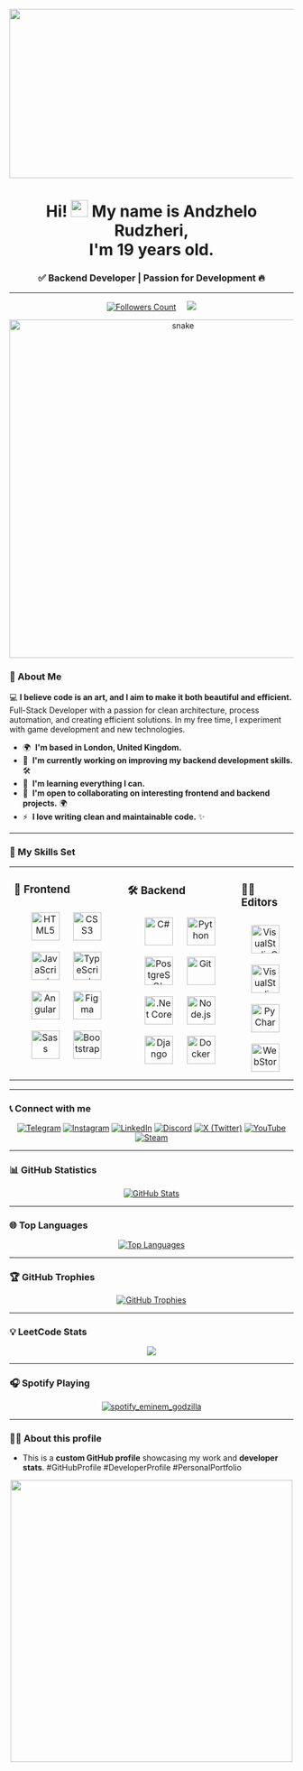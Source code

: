 <br clear="both">

<div align="center">
  <a href="https://github.com/arudzheri"><img height="300" width="600" src="eiskalterengel18-scene-4-tv.gif" /></a>
</div>

<h1 align="center">Hi! <img src="https://user-images.githubusercontent.com/18350557/176309783-0785949b-9127-417c-8b55-ab5a4333674e.gif" width="30"> My name is Andzhelo Rudzheri,<br>I'm 19 years old.</h1>
<h3 align="center">✅ Backend Developer | Passion for Development 🔥</h3>

---

<div align="center">
  <a href="https://github.com/abdullokhonz"><img src="assets/stats/followers-count.svg" alt="Followers Count" /></a>
  &nbsp;&nbsp;&nbsp;
  <a href="https://github.com/abdullokhonz"><img src="https://komarev.com/ghpvc/?username=abdullokhonz&color=red&style=rounded&label=Profile%20Views" /></a>
</div>

<p align="center">
  <a href="https://github.com/abdullokhonz"><img width="600" src="assets/decorations/github-snake.svg" alt="snake"/></a>
</p>

### 📌 About Me

💻 **I believe code is an art, and I aim to make it both beautiful and efficient.** Full-Stack Developer with a passion for clean architecture, process automation, and creating efficient solutions. In my free time, I experiment with game development and new technologies.

* 🌍  **I'm based in London, United Kingdom.**
* 🚀  **I'm currently working on improving my backend development skills.** 🛠️
* 🧠  **I'm learning everything I can.**
* 🤝  **I'm open to collaborating on interesting frontend and backend projects.** 🌍
* ⚡  **I love writing clean and maintainable code.** ✨

---

### 💪 My Skills Set

<table><tr><td valign="top" width="40%">

### 🎨 Frontend

<div align="center">
<a href="https://en.wikipedia.org/wiki/HTML5" target="_blank"><img style="margin: 10px" src="assets/skills/html5.svg" alt="HTML5" height="50" /></a>
<a href="https://www.w3schools.com/css/" target="_blank"><img style="margin: 10px" src="assets/skills/css3.svg" alt="CSS3" height="50" /></a>
<a href="https://www.javascript.com/" target="_blank"><img style="margin: 10px" src="assets/skills/javascript.svg" alt="JavaScript" height="50" /></a>
<a href="https://www.typescriptlang.org/" target="_blank"><img style="margin: 10px" src="assets/skills/typescript.svg" alt="TypeScript" height="50" /></a>
<a href="https://angular.io/" target="_blank"><img style="margin: 10px" src="assets/skills/angular.svg" alt="Angular" height="50" /></a>
<a href="https://www.figma.com/" target="_blank"><img style="margin: 10px" src="assets/skills/figma.svg" alt="Figma" height="50" /></a>
<a href="https://sass-lang.com/" target="_blank"><img style="margin: 10px" src="assets/skills/sass.svg" alt="Sass" height="50" /></a>
<a href="https://getbootstrap.com/" target="_blank"><img style="margin: 10px" src="assets/skills/bootstrap5.svg" alt="Bootstrap" height="50" /></a>
</div>

</td><td valign="top" width="40%">

### 🛠 Backend

<div align="center">
<a href="https://docs.microsoft.com/en-us/dotnet/csharp/" target="_blank"><img style="margin: 10px" src="assets/skills/csharp.svg" alt="C#" height="50" /></a>
<a href="https://www.python.org/" target="_blank"><img style="margin: 10px" src="assets/skills/python.svg" alt="Python" height="50" /></a>
<a href="https://www.postgresql.org/" target="_blank"><img style="margin: 10px" src="assets/skills/postgresql.svg" alt="PostgreSQL" height="50" /></a>
<a href="https://github.com/" target="_blank"><img style="margin: 10px" src="assets/skills/git.svg" alt="Git" height="50" /></a>
<a href="https://dotnet.microsoft.com/download" target="_blank"><img style="margin: 10px" src="assets/skills/dotnetcore.png" alt=".Net Core" height="50" /></a>
<a href="https://nodejs.org/" target="_blank"><img style="margin: 10px" src="assets/skills/nodejs.svg" alt="Node.js" height="50" /></a>
<a href="https://www.djangoproject.com/" target="_blank"><img style="margin: 10px" src="assets/skills/django.svg" alt="Django" height="50" /></a>
<a href="https://www.docker.com/" target="_blank"><img style="margin: 10px" src="assets/skills/docker.svg" alt="Docker" height="50" /></a>
</div>

</td><td valign="top" width="20%">

### 🧑‍💻 Editors

<div align="center">
<a href="https://code.visualstudio.com/" target="_blank"><img style="margin: 10px" src="assets/editors/VisualStudioCode.svg" alt="VisualStudioCode" height="50" /></a>
<a href="https://visualstudio.microsoft.com/" target="_blank"><img style="margin: 10px" src="assets/editors/VisualStudio.svg" alt="VisualStudio" height="50" /></a>
<a href="https://www.jetbrains.com/pycharm/" target="_blank"><img style="margin: 10px" src="assets/editors/PyCharm.svg" alt="PyCharm" height="50" /></a>
<a href="https://www.jetbrains.com/webstorm/" target="_blank"><img style="margin: 10px" src="assets/editors/WebStorm.svg" alt="WebStorm" height="50" /></a>
</div>

</td></tr></table>

---

### 📞 Connect with me

<div align="center">
  <a href="https://t.me/abdullokhonz"><img src="https://img.icons8.com/fluency/48/telegram-app.png" alt="Telegram"/></a>
  <a href="https://www.instagram.com/abdullokhonz"><img src="https://img.icons8.com/fluency/48/instagram-new.png" alt="Instagram"/></a>
  <a href="https://www.linkedin.com/in/abdullokhon-ghaibulloev-a24a8430a"><img src="https://img.icons8.com/fluency/48/linkedin.png" alt="LinkedIn"/></a>
  <a href="https://discord.com/users/1338846895707000862"><img src="https://img.icons8.com/fluency/48/discord.png" alt="Discord"/></a>
  <a href="https://x.com/abdullokhonz"><img src="https://img.icons8.com/ios-filled/50/x.png" alt="X (Twitter)"/></a>
  <a href="https://www.youtube.com/@abdullokhonz"><img src="https://img.icons8.com/fluency/48/youtube-play.png" alt="YouTube"/></a>
  <a href="https://steamcommunity.com/id/iLLustratorZ/"><img src="https://img.icons8.com/fluency/48/steam.png" alt="Steam"/></a>
</div>

---

### 📊 GitHub Statistics

<div align="center">
  <a href="https://github.com/abdullokhonz"><img src="assets/stats/github-stats.svg" alt="GitHub Stats" /></a>
</div>

---

### 🌐 Top Languages

<div align="center">
  <a href="https://github.com/abdullokhonz"><img src="assets/stats/top-langs.svg" alt="Top Languages" /></a>
</div>

---

### 🏆 GitHub Trophies

<div align="center">
  <a href="https://github.com/abdullokhonz"><img src="assets/stats/github-trophies.svg" alt="GitHub Trophies" /></a>
</div>

---

### 💡 LeetCode Stats

<p align="center">
  <a href="https://leetcode.com/abdullokhon/"><img src="https://leetcard.jacoblin.cool/abdullokhon?ext=activity" /></a>
</p>

---

### 🎧 Spotify Playing

<div align="center">
  <a href="https://github.com/abdullokhonz"><img src="assets/spotify/Godzilla.svg" alt="spotify_eminem_godzilla"></a>
</div>

---

### 🧑‍💻 About this profile
- This is a **custom GitHub profile** showcasing my work and **developer stats**. #GitHubProfile #DeveloperProfile #PersonalPortfolio

<div align="center">
  <a href="https://github.com/abdullokhonz"><img width="500" src="assets/decorations/CodingVibe.gif" /></a>
</div>
